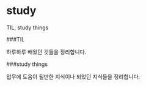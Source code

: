# study
TIL, study things


###TIL

하루하루 배웠던 것들을 정리합니다. 


###study things

업무에 도움이 될만한 지식이나 되었던 지식들을 정리합니다. 
